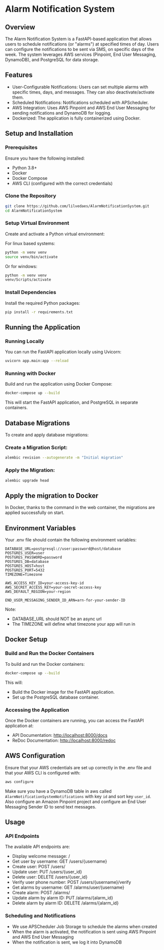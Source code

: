 # Alarm Notification System
## Overview
The Alarm Notification System is a FastAPI-based application that allows users to schedule notifications (or "alarms") at specified times of day. Users can configure the notifications to be sent via SMS, on specific days of the week. The system leverages AWS services (Pinpoint, End User Messaging, DynamoDB), and PostgreSQL for data storage.

## Features
- User-Configurable Notifications: Users can set multiple alarms with specific times, days, and messages. They can also deactivate/activate them.
- Scheduled Notifications: Notifications scheduled with APScheduler.
- AWS Integration: Uses AWS Pinpoint and AWS End User Messaging for sending notifications and DynamoDB for logging.
- Dockerized: The application is fully containerized using Docker.

## Setup and Installation
### Prerequisites
Ensure you have the following installed:

- Python 3.8+
- Docker
- Docker Compose
- AWS CLI (configured with the correct credentials)

### Clone the Repository
```bash
git clone https://github.com/lilvedaes/AlarmNotificationSystem.git
cd AlarmNotificationSystem
```

### Setup Virtual Environment
Create and activate a Python virtual environment:

For linux based systems:
```bash
python -m venv venv
source venv/bin/activate
```

Or for windows:
```bash
python -m venv venv
venv/Scripts/activate
```

### Install Dependencies
Install the required Python packages:

```bash
pip install -r requirements.txt
```

## Running the Application
### Running Locally
You can run the FastAPI application locally using Uvicorn:

```bash
uvicorn app.main:app --reload
```

### Running with Docker
Build and run the application using Docker Compose:

```bash
docker-compose up --build
```

This will start the FastAPI application, and PostgreSQL in separate containers.

## Database Migrations
To create and apply database migrations:

### Create a Migration Script:
```bash
alembic revision --autogenerate -m "Initial migration"
```

### Apply the Migration:
```bash
alembic upgrade head
```

## Apply the migration to Docker

In Docker, thanks to the command in the web container, the migrations are applied successfully on start.

## Environment Variables
Your .env file should contain the following environment variables:

```plaintext
DATABASE_URL=postgresql://user:password@host/database
POSTGRES_USER=user
POSTGRES_PASSWORD=password
POSTGRES_DB=database
POSTGRES_HOST=host
POSTGRES_PORT=5432
TIMEZONE=Timezone

AWS_ACCESS_KEY_ID=your-access-key-id
AWS_SECRET_ACCESS_KEY=your-secret-access-key
AWS_DEFAULT_REGION=your-region

END_USER_MESSAGING_SENDER_ID_ARN=arn-for-your-sender-ID
```

Note:
- DATABASE_URL should NOT be an async url
- The TIMEZONE will define what timezone your app will run in

## Docker Setup
### Build and Run the Docker Containers
To build and run the Docker containers:

```bash
docker-compose up --build
```

This will:
- Build the Docker image for the FastAPI application.
- Set up the PostgreSQL database container.

### Accessing the Application
Once the Docker containers are running, you can access the FastAPI application at:

- API Documentation: [http://localhost:8000/docs](http://localhost:8000/docs)
- ReDoc Documentation: [http://localhost:8000/redoc](http://localhost:8000/redoc)

## AWS Configuration
Ensure that your AWS credentials are set up correctly in the .env file and that your AWS CLI is configured with:

```bash
aws configure
```

Make sure you have a DynamoDB table in aws called `AlarmNotificationSystemNotifications` with key `id` and sort key `user_id`.
Also configure an Amazon Pinpoint project and configure an End User Messaging Sender ID to send text messages.

## Usage
### API Endpoints
The available API endpoints are:
- Display welcome message: /
- Get user by username: GET /users/{username}
- Create user: POST /users/
- Update user: PUT /users/{user_id}
- Delete user: DELETE /users/{user_id}
- Verify user phone number: POST /users/{username}/verify
- Get alarms by username: GET /alarms/user/{username}
- Create alarm: POST /alarms/
- Update alarm by alarm ID: PUT /alarms/{alarm_id}
- Delete alarm by alarm ID: DELETE /alarms/{alarm_id}

### Scheduling and Notifications
- We use APSCheduler Job Storage to schedule the alarms when created
- When the alarm is activated, the notification is sent using AWS Pinpoint and AWS End User Messaging
- When the notification is sent, we log it into DynamoDB
